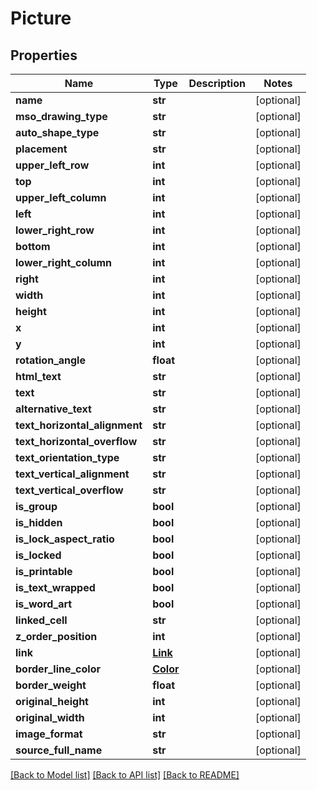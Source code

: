 # Picture

## Properties
Name | Type | Description | Notes
------------ | ------------- | ------------- | -------------
**name** | **str** |  | [optional] 
**mso_drawing_type** | **str** |  | [optional] 
**auto_shape_type** | **str** |  | [optional] 
**placement** | **str** |  | [optional] 
**upper_left_row** | **int** |  | [optional] 
**top** | **int** |  | [optional] 
**upper_left_column** | **int** |  | [optional] 
**left** | **int** |  | [optional] 
**lower_right_row** | **int** |  | [optional] 
**bottom** | **int** |  | [optional] 
**lower_right_column** | **int** |  | [optional] 
**right** | **int** |  | [optional] 
**width** | **int** |  | [optional] 
**height** | **int** |  | [optional] 
**x** | **int** |  | [optional] 
**y** | **int** |  | [optional] 
**rotation_angle** | **float** |  | [optional] 
**html_text** | **str** |  | [optional] 
**text** | **str** |  | [optional] 
**alternative_text** | **str** |  | [optional] 
**text_horizontal_alignment** | **str** |  | [optional] 
**text_horizontal_overflow** | **str** |  | [optional] 
**text_orientation_type** | **str** |  | [optional] 
**text_vertical_alignment** | **str** |  | [optional] 
**text_vertical_overflow** | **str** |  | [optional] 
**is_group** | **bool** |  | [optional] 
**is_hidden** | **bool** |  | [optional] 
**is_lock_aspect_ratio** | **bool** |  | [optional] 
**is_locked** | **bool** |  | [optional] 
**is_printable** | **bool** |  | [optional] 
**is_text_wrapped** | **bool** |  | [optional] 
**is_word_art** | **bool** |  | [optional] 
**linked_cell** | **str** |  | [optional] 
**z_order_position** | **int** |  | [optional] 
**link** | [**Link**](Link.md) |  | [optional] 
**border_line_color** | [**Color**](Color.md) |  | [optional] 
**border_weight** | **float** |  | [optional] 
**original_height** | **int** |  | [optional] 
**original_width** | **int** |  | [optional] 
**image_format** | **str** |  | [optional] 
**source_full_name** | **str** |  | [optional] 

[[Back to Model list]](../README.md#documentation-for-models) [[Back to API list]](../README.md#documentation-for-api-endpoints) [[Back to README]](../README.md)


